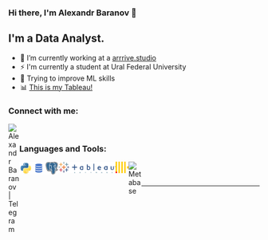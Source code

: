 ### Hi there, I'm Alexandr Baranov 👋

## I'm a Data Analyst.
- 🔭 I’m currently working at a [arrrive.studio](https://arrrive.studio/)
- ⚡ I'm currently a student at Ural Federal University
- 🤖 Trying to improve ML skills
- 📊 [This is my Tableau!](https://public.tableau.com/app/profile/alexandr.baranov)
### Connect with me:
[<img align="left" alt="Alexandr Baranov | Telegram" width="22px" src="https://raw.githubusercontent.com/gist/m8rge/4c2b36369c9f936c02ee883ca8ec89f1/raw/c03fd44ee2b63d7a2a195ff44e9bb071e87b4a40/telegram-single-path-240px.svg" />][telegram]


<br />

### Languages and Tools:
<img align="left" alt="Python" width="26px" src="https://raw.githubusercontent.com/devicons/devicon/1119b9f84c0290e0f0b38982099a2bd027a48bf1/icons/python/python-original.svg" />
<img align="left" alt="SQL" width="26px" src="https://raw.githubusercontent.com/github/explore/80688e429a7d4ef2fca1e82350fe8e3517d3494d/topics/sql/sql.png" />
<img align="left" alt="PostgreSQL" width="26px" src="https://raw.githubusercontent.com/devicons/devicon/1119b9f84c0290e0f0b38982099a2bd027a48bf1/icons/postgresql/postgresql-original.svg" />
<img align="left" alt="Tableau" width="115px" src="https://raw.githubusercontent.com/logo/Tableau/5bf90bdb4d61bdbefbe8ad0c7dc51ddedc96c702/images/logo.svg" />
<img align="left" alt="ClickHouse" width="26px" src="https://raw.githubusercontent.com/ClickHouse/ClickHouse/257380df033003327867eeb69542d739cce59b71/docs/ru/images/logo.svg" />
<img align="left" alt="Metabase" width="26px" src="https://github.com/pluginsGLPI/metabase/blob/develop/logo.png" />


<br />
<br />

---

[telegram]: https://t.me/alexandr_baranov1
